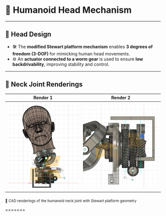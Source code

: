 # 🤖 Humanoid Head Mechanism

---

## 🧠 Head Design

- 🛠️ The **modified Stewart platform mechanism** enables **3 degrees of freedom (3-DOF)** for mimicking human head movements.
- ⚙️ An **actuator connected to a worm gear** is used to ensure **low backdrivability**, improving stability and control.

---

## 🦾 Neck Joint Renderings

| Render 1 | Render 2 |
|----------|----------|
| ![Neck Render 1](/Head_humanoid/images/robon1.jpg) | ![Neck Render 2](/Head_humanoid/images/robon2.jpg) |

<sub>🔧 CAD renderings of the humanoid neck joint with Stewart platform geometry</sub>

=======

